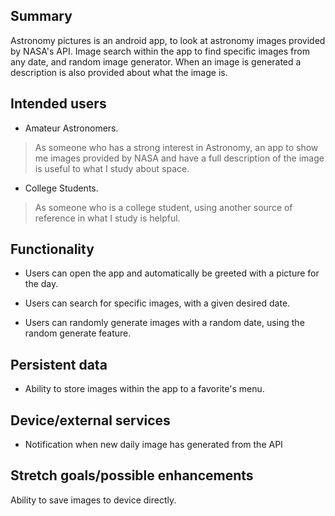 ## Summary

Astronomy pictures is an android app, to look at astronomy images provided by NASA's API.
Image search within the app to find specific images from any date, and random image generator.
When an image is generated a description is also provided about what the image is. 


## Intended users
 
 * Amateur Astronomers. 

> As someone who has a strong interest in Astronomy, an app to show me images provided by NASA and have a full description of the image is useful to what I study about space.

* College Students. 

> As someone who is a college student, using another source of reference in what I study is helpful. 
 
## Functionality

* Users can open the app and automatically be greeted with a picture for the day. 

* Users can search for specific images, with a given desired date. 

* Users can randomly generate images with a random date, using the random generate feature.

## Persistent data

* Ability to store images within the app to a favorite's menu.

    
## Device/external services
 
* Notification when new daily image has generated from the API 

## Stretch goals/possible enhancements 

Ability to save images to device directly. 
